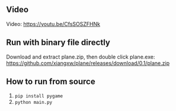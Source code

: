 ## Video

Video: <https://youtu.be/CfsSOSZFHNk>

## Run with binary file directly

Download and extract plane.zip, then double click plane.exe: <https://github.com/xiangxw/plane/releases/download/0.1/plane.zip>

## How to run from source

1. `pip install pygame`
2. `python main.py`
